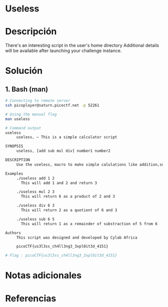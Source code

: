 # Useless

# Descripción 
There's an interesting script in the user's home directory
Additional details will be available after launching your challenge instance.
# Solución 
## 1. Bash (man)

``` bash
# Connecting to remote server 
ssh picoplayer@saturn.picoctf.net -p 52261

# Using the manual flag 
man useless

# Command output
useless
     useless, — This is a simple calculator script

SYNOPSIS
     useless, [add sub mul div] number1 number2

DESCRIPTION
     Use the useless, macro to make simple calulations like addition,subtraction, multiplication and division.

Examples
     ./useless add 1 2
       This will add 1 and 2 and return 3

     ./useless mul 2 3
       This will return 6 as a product of 2 and 3

     ./useless div 6 3
       This will return 2 as a quotient of 6 and 3

     ./useless sub 6 5
       This will return 1 as a remainder of substraction of 5 from 6

Authors
     This script was designed and developed by Cylab Africa

     picoCTF{us3l3ss_ch4ll3ng3_3xpl0it3d_4151}

# Flag : picoCTF{us3l3ss_ch4ll3ng3_3xpl0it3d_4151}
```

# Notas adicionales 

# Referencias 

